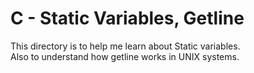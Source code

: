 # C - Static Variables, Getline

This directory is to help me learn about Static variables. \
Also to understand how getline works in UNIX systems.
